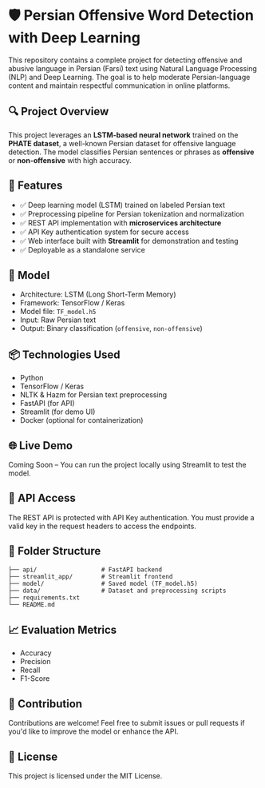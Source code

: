 
# 🛡️ Persian Offensive Word Detection with Deep Learning

This repository contains a complete project for detecting offensive and abusive language in Persian (Farsi) text using Natural Language Processing (NLP) and Deep Learning. The goal is to help moderate Persian-language content and maintain respectful communication in online platforms.

## 🔍 Project Overview

This project leverages an **LSTM-based neural network** trained on the **PHATE dataset**, a well-known Persian dataset for offensive language detection. The model classifies Persian sentences or phrases as **offensive** or **non-offensive** with high accuracy.

## 🚀 Features

* ✅ Deep learning model (LSTM) trained on labeled Persian text
* ✅ Preprocessing pipeline for Persian tokenization and normalization
* ✅ REST API implementation with **microservices architecture**
* ✅ API Key authentication system for secure access
* ✅ Web interface built with **Streamlit** for demonstration and testing
* ✅ Deployable as a standalone service

## 🧠 Model

* Architecture: LSTM (Long Short-Term Memory)
* Framework: TensorFlow / Keras
* Model file: `TF_model.h5`
* Input: Raw Persian text
* Output: Binary classification (`offensive`, `non-offensive`)

## 📦 Technologies Used

* Python
* TensorFlow / Keras
* NLTK & Hazm for Persian text preprocessing
* FastAPI (for API)
* Streamlit (for demo UI)
* Docker (optional for containerization)

## 🌐 Live Demo

Coming Soon – You can run the project locally using Streamlit to test the model.

## 🔐 API Access

The REST API is protected with API Key authentication. You must provide a valid key in the request headers to access the endpoints.

## 📁 Folder Structure

```
├── api/                  # FastAPI backend
├── streamlit_app/        # Streamlit frontend
├── model/                # Saved model (TF_model.h5)
├── data/                 # Dataset and preprocessing scripts
├── requirements.txt
└── README.md
```

## 📈 Evaluation Metrics

* Accuracy
* Precision
* Recall
* F1-Score

## 🤝 Contribution

Contributions are welcome! Feel free to submit issues or pull requests if you'd like to improve the model or enhance the API.

## 📜 License

This project is licensed under the MIT License.

